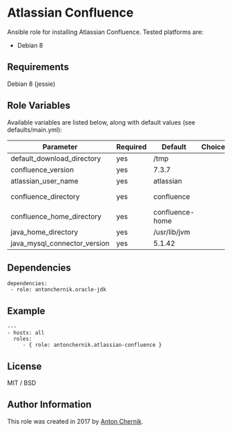 Atlassian Confluence
=========

Ansible role for installing Atlassian Confluence. Tested platforms are:
* Debian 8

Requirements
------------

Debian 8 (jessie)

Role Variables
--------------

Available variables are listed below, along with default values (see defaults/main.yml):

| Parameter | Required | Default | Choices | Comments |
| ------------- | ------------- | ------------- | ------------- | ------------- |
| default_download_directory | yes | /tmp | | Sets directory where files will be downloaded |
| confluence_version  | yes | 7.3.7 | | Sets Atlassian Confluence version for installing  |
| atlassian_user_name | yes  | atlassian | | Sets Confluence system user to run with /sbin/nologin |
| confluence_directory | yes  | confluence | | Sets Confluence directory name. Example /home/[:atlassian_user_name]/[:confluence_directory] |
| confluence_home_directory | yes  | confluence-home | | Sets Confluence directory for all file. Example /home/[:atlassian_user_name]/[:confluence_home_directory] |
| java_home_directory | yes  | /usr/lib/jvm | | Sets path to JAVA_HOME |
| java_mysql_connector_version | yes  | 5.1.42 | | Sets version for MySQL java connector |





Dependencies
------------

    dependencies:
     - role: antonchernik.oracle-jdk

Example 
----------------
    ---
    - hosts: all
      roles:
         - { role: antonchernik.atlassian-confluence }

License
-------

MIT / BSD

Author Information
------------------

This role was created in 2017 by [Anton Chernik](https://github.com/antonchernik).

